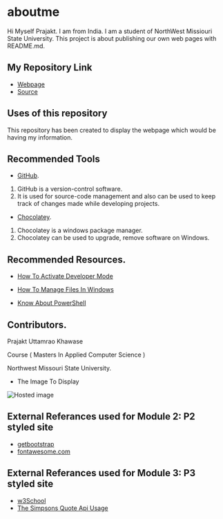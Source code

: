 # aboutme
Hi Myself Prajakt. I am from India. I am a student of NorthWest Missiouri State University. This project is about publishing our own web pages with README.md.

## My Repository Link

- [Webpage](https://prajakt-khawase.github.io/aboutme/)
- [Source](https://github.com/Prajakt-Khawase/aboutme)

## Uses of this repository
   This repository has been created to display the webpage which would be having my information.
   
## Recommended Tools

 - [GitHub](https://pages.github.com/). 
 
 1. GitHub is a version-control software. 
 1. It is used for source-code management and also can be used to keep track of changes made while developing projects.
 
 - [Chocolatey](https://chocolatey.org/).
 
 1. Chocolatey is a windows package manager.
 1. Chocolatey can be used to upgrade, remove software on Windows. 
 
## Recommended Resources.
 
 - [How To Activate Developer Mode](https://www.howtogeek.com/292914/what-is-developer-mode-in-windows-10/)
 
 - [How To Manage Files In Windows](https://www.windowscentral.com/how-manage-file-storage-windows-10)
 
 - [Know About PowerShell](https://docs.microsoft.com/en-us/powershell/scripting/powershell-scripting?view=powershell-6)
   
   
## Contributors.
   
   Prajakt Uttamrao Khawase 
   
   Course ( Masters In Applied Computer Science )
   
   Northwest Missouri State University.
   
   - The Image To Display
   
   ![Hosted image](https://paultrani.com/wp-content/uploads/2016/04/lion-1170x830.png)
   
   
## External Referances used for Module 2: P2 styled site

 - [getbootstrap](https://getbootstrap.com/docs/4.0/getting-started/introduction/)
 - [fontawesome.com](https://fontawesome.com/v4.7.0/icon/bitbucket-square)

 ## External Referances used for Module 3: P3 styled site

 - [w3School](https://www.w3schools.com/js/js_ajax_intro.asp)
 - [The Simpsons Quote Api Usage](https://thesimpsonsquoteapi.glitch.me/)


    



   
